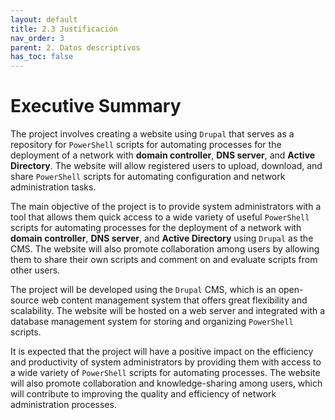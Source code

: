 ```yaml
---
layout: default
title: 2.3 Justificación
nav_order: 3
parent: 2. Datos descriptivos
has_toc: false
---
```


# Executive Summary

The project involves creating a website using `Drupal`  that serves as a repository for `PowerShell` scripts for automating processes for the deployment of a network with **domain controller**, **DNS server**, and **Active Directory**. The website will allow registered users to upload, download, and share `PowerShell` scripts for automating configuration and network administration tasks.

The main objective of the project is to provide system administrators with a tool that allows them quick access to a wide variety of useful `PowerShell` scripts for automating processes for the deployment of a network with **domain controller**, **DNS server**, and **Active Directory** using `Drupal` as the CMS. The website will also promote collaboration among users by allowing them to share their own scripts and comment on and evaluate scripts from other users.

The project will be developed using the `Drupal` CMS, which is an open-source web content management system that offers great flexibility and scalability. The website will be hosted on a web server and integrated with a database management system for storing and organizing `PowerShell` scripts.

It is expected that the project will have a positive impact on the efficiency and productivity of system administrators by providing them with access to a wide variety of `PowerShell` scripts for automating processes. The website will also promote collaboration and knowledge-sharing among users, which will contribute to improving the quality and efficiency of network administration processes.
